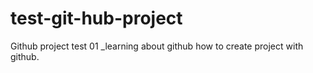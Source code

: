 # test-git-hub-project
Github project test 01 _learning about github how to create project with github.
